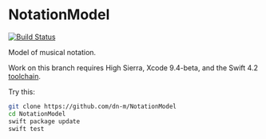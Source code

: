 # NotationModel

[![Build Status](https://travis-ci.org/dn-m/NotationModel.svg?branch=master)](https://travis-ci.org/dn-m/NotationModel)

Model of musical notation.

Work on this branch requires High Sierra, Xcode 9.4-beta, and the Swift 4.2 [toolchain](https://swift.org/download/#snapshots).

Try this:

```Bash
git clone https://github.com/dn-m/NotationModel
cd NotationModel
swift package update
swift test
```
